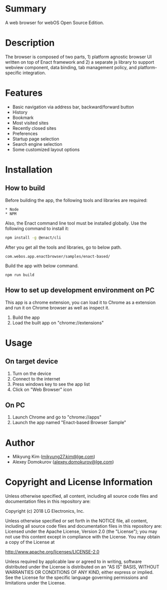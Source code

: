 # Summary
A web browser for webOS Open Source Edition.

# Description
The browser is composed of two parts, 1) platform agnostic browser UI written on top of Enact framework and 2) a separate js library to support webview component, data binding, tab management policy, and platform-specific integration.

# Features
* Basic navigation via address bar, backward/forward button
* History
* Bookmark
* Most visited sites
* Recently closed sites
* Preferences
* Startup page selection
* Search engine selection
* Some customized layout options

# Installation
## How to build
Before building the app, the following tools and libraries are required:

```
* Node
* NPM
```

Also, the Enact command line tool must be installed globally. Use the following command to install it:

```sh
npm install -g @enact/cli
```

After you get all the tools and libraries, go to below path.
```
com.webos.app.enactbrowser/samples/enact-based/
```

Build the app with below command.
```
npm run build
```

## How to set up development environment on PC
This app is a chrome extension, you can load it to Chrome as a extension and run it on Chrome browser as well as inspect it.
1) Build the app
2) Load the built app on "chrome://extensions"

# Usage
## On target device
1) Turn on the device
2) Connect to the internet
3) Press windows key to see the app list
4) Click on "Web Browser" icon

## On PC
1) Launch Chrome and go to "chrome://apps"
2) Launch the app named "Enact-based Browser Sample"

# Author
- Mikyung Kim (mikyung27.kim@lge.com)
- Alexey Domokurov (alexey.domokurov@lge.com)

# Copyright and License Information

Unless otherwise specified, all content, including all source code files and
documentation files in this repository are:

Copyright (c) 2018 LG Electronics, Inc.

Unless otherwise specified or set forth in the NOTICE file, all content,
including all source code files and documentation files in this repository are:
Licensed under the Apache License, Version 2.0 (the "License");
you may not use this content except in compliance with the License.
You may obtain a copy of the License at

http://www.apache.org/licenses/LICENSE-2.0

Unless required by applicable law or agreed to in writing, software
distributed under the License is distributed on an "AS IS" BASIS,
WITHOUT WARRANTIES OR CONDITIONS OF ANY KIND, either express or implied.
See the License for the specific language governing permissions and
limitations under the License.
